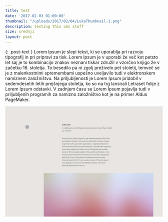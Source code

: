 ```yaml
---
title: test
date: '2017-02-03 01:00:00'
thumbnail: "/uploads/2017/02/04/LukaThumbnail-1.png"
description: testing this cms stuff
size: srednji
layout: post
---
```

{: .post-text } Lorem Ipsum je slepi tekst, ki se uporablja pri razvoju tipografij in pri pripravi za tisk. Lorem Ipsum je v uporabi že več kot petsto let saj je to kombinacijo znakov neznani tiskar združil v vzorčno knjigo že v začetku 16\. stoletja. To besedilo pa ni zgolj preživelo pet stoletij, temveč se je z malenkostnimi spremembami uspešno uveljavilo tudi v elektronskem namiznem založništvu. Na priljubljenosti je Lorem Ipsum pridobil v sedemdesetih letih prejšnjega stoletja, ko so na trg lansirali Letraset folije z Lorem Ipsum odstavki. V zadnjem času se Lorem Ipsum pojavlja tudi v priljubljenih programih za namizno založništvo kot je na primer Aldus PageMaker.

![](/uploads/2017/02/04/4_Luka_Projekt-1.png)